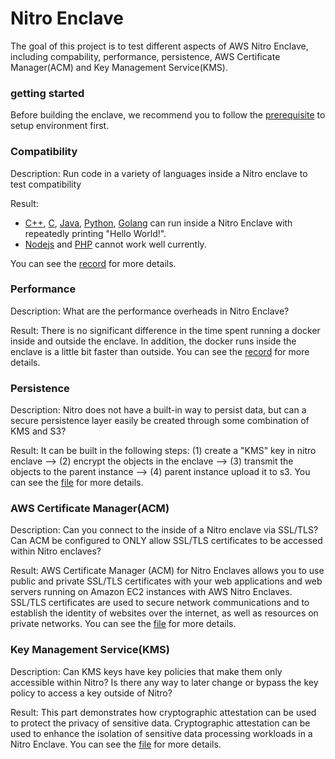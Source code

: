 # Nitro Enclave

The goal of this project is to test different aspects of AWS Nitro Enclave, including compability, performance, persistence, AWS Certificate Manager(ACM) and Key Management Service(KMS).


### getting started

Before building the enclave, we recommend you to follow the [prerequisite](/prerequisite.md) to setup environment first.


### Compatibility

Description: Run code in a variety of languages inside a Nitro enclave to test compatibility

Result: 
- [C++](/01Compatibility/test1/), [C](/01Compatibility/test2/), [Java](/01Compatibility/test3/), [Python](/01Compatibility/test4/), [Golang](/01Compatibility/test6/) can run inside a Nitro Enclave with repeatedly printing "Hello World!".
- [Nodejs](/01Compatibility/test5/) and [PHP](/01Compatibility/test7/) cannot work well currently.

You can see the [record](/01Compatibility/test_record.md) for more details.

### Performance

Description: What are the performance overheads in Nitro Enclave?

Result: There is no significant difference in the time spent running a docker inside and outside the enclave. In addition, the docker runs inside the enclave is a little bit faster than outside. You can see the [record](/02Performance/test_record.md) for more details.

### Persistence

Description: Nitro does not have a built-in way to persist data, but can a secure persistence layer easily be created through some combination of KMS and S3?

Result: It can be built in the following steps: (1) create a "KMS" key in nitro enclave --> (2) encrypt the objects in the enclave --> (3) transmit the objects to the parent instance --> (4) parent instance upload it to s3. You can see the [file](/03Persistence/record.md) for more details.

### AWS Certificate Manager(ACM)

Description: Can you connect to the inside of a Nitro enclave via SSL/TLS? Can ACM be configured to ONLY allow SSL/TLS certificates to be accessed within Nitro enclaves?

Result: AWS Certificate Manager (ACM) for Nitro Enclaves allows you to use public and private SSL/TLS certificates with your web applications and web servers running on Amazon EC2 instances with AWS Nitro Enclaves. SSL/TLS certificates are used to secure network communications and to establish the identity of websites over the internet, as well as resources on private networks. You can see the [file](/04ACM/record.md) for more details.

###  Key Management Service(KMS)

Description: Can KMS keys have key policies that make them only accessible within Nitro? Is there any way to later change or bypass the key policy to access a key outside of Nitro?

Result: This part demonstrates how cryptographic attestation can be used to protect the privacy of sensitive data. Cryptographic attestation can be used to enhance the isolation of sensitive data processing workloads in a Nitro Enclave. You can see the [file](/05KMS/record.md) for more details.


